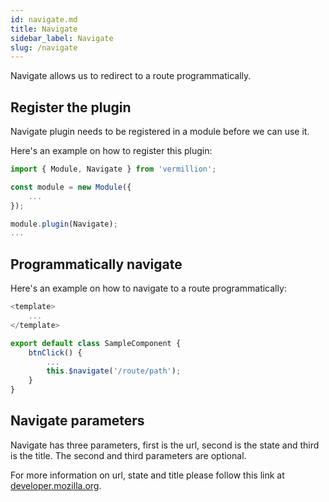 ```yaml
---
id: navigate.md
title: Navigate
sidebar_label: Navigate
slug: /navigate
---
```


Navigate allows us to redirect to a route programmatically.

## Register the plugin

Navigate plugin needs to be registered in a module before we can use it.

Here's an example on how to register this plugin:

```javascript
import { Module, Navigate } from 'vermillion';

const module = new Module({
    ...
});

module.plugin(Navigate);
...
```

## Programmatically navigate

Here's an example on how to navigate to a route programmatically:

```javascript
<template>
    ...
</template>

export default class SampleComponent {
    btnClick() {
        ...
        this.$navigate('/route/path');
    }
}
```

## Navigate parameters

Navigate has three parameters, first is the url, second is the state and third is the title.
The second and third parameters are optional.

For more information on url, state and title please follow this link at [developer.mozilla.org](https://developer.mozilla.org/en-US/docs/Web/API/History/pushState).
